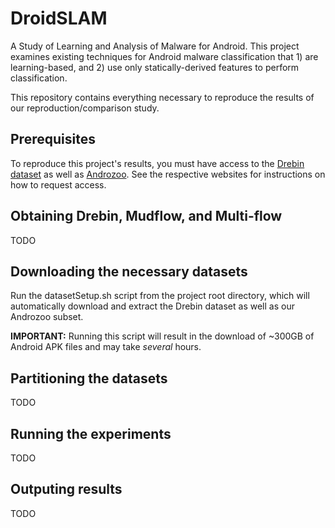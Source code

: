 # DroidSLAM
A Study of Learning and Analysis of Malware for Android.  This project examines existing techniques for Android malware classification that 1) are learning-based, and 2) use only statically-derived features to perform classification.

This repository contains everything necessary to reproduce the results of our reproduction/comparison study.

## Prerequisites
To reproduce this project's results, you must have access to the [Drebin dataset](https://www.sec.cs.tu-bs.de/~danarp/drebin/) as well as [Androzoo](https://androzoo.uni.lu/).  See the respective websites for instructions on how to request access.

## Obtaining Drebin, Mudflow, and Multi-flow
TODO

## Downloading the necessary datasets
Run the datasetSetup.sh script from the project root directory, which will automatically download and extract the Drebin dataset as well as our Androzoo subset.

**IMPORTANT:** Running this script will result in the download of ~300GB of Android APK files and may take *several* hours.

## Partitioning the datasets
TODO

## Running the experiments
TODO

## Outputing results
TODO
